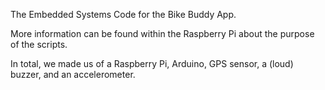 The Embedded Systems Code for the Bike Buddy App.

More information can be found within the Raspberry Pi about the purpose of the scripts.

In total, we made us of a Raspberry Pi, Arduino, GPS sensor, a (loud) buzzer, and an accelerometer.